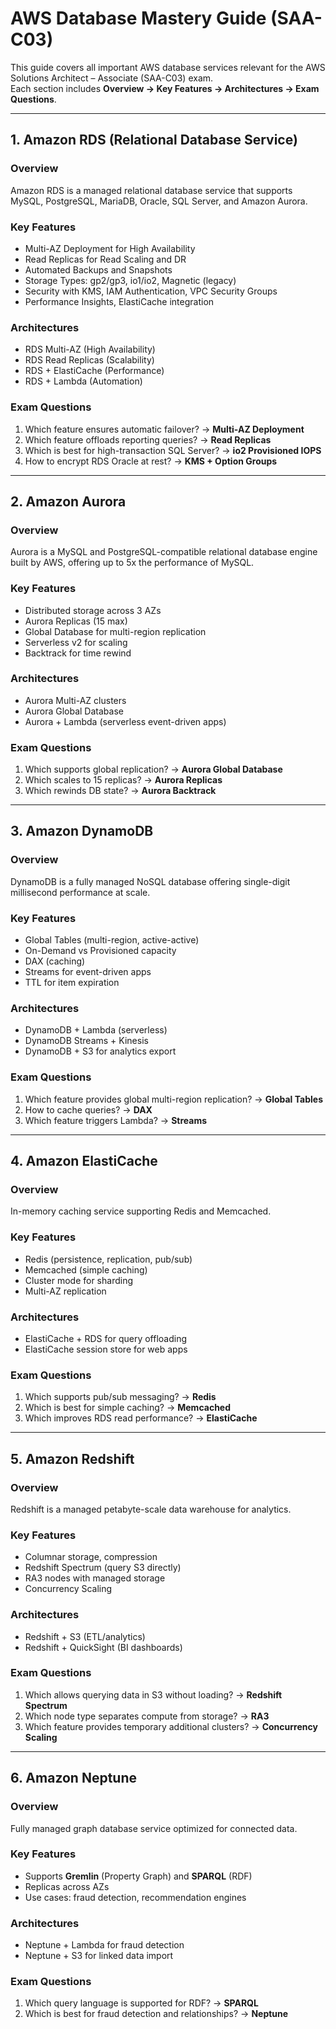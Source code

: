 
# AWS Database Mastery Guide (SAA-C03)

This guide covers all important AWS database services relevant for the AWS Solutions Architect – Associate (SAA-C03) exam.  
Each section includes **Overview → Key Features → Architectures → Exam Questions**.

---

## 1. Amazon RDS (Relational Database Service)

### Overview
Amazon RDS is a managed relational database service that supports MySQL, PostgreSQL, MariaDB, Oracle, SQL Server, and Amazon Aurora.

### Key Features
- Multi-AZ Deployment for High Availability
- Read Replicas for Read Scaling and DR
- Automated Backups and Snapshots
- Storage Types: gp2/gp3, io1/io2, Magnetic (legacy)
- Security with KMS, IAM Authentication, VPC Security Groups
- Performance Insights, ElastiCache integration

### Architectures
- RDS Multi-AZ (High Availability)
- RDS Read Replicas (Scalability)
- RDS + ElastiCache (Performance)
- RDS + Lambda (Automation)

### Exam Questions
1. Which feature ensures automatic failover? → **Multi-AZ Deployment**
2. Which feature offloads reporting queries? → **Read Replicas**
3. Which is best for high-transaction SQL Server? → **io2 Provisioned IOPS**
4. How to encrypt RDS Oracle at rest? → **KMS + Option Groups**

---

## 2. Amazon Aurora

### Overview
Aurora is a MySQL and PostgreSQL-compatible relational database engine built by AWS, offering up to 5x the performance of MySQL.

### Key Features
- Distributed storage across 3 AZs
- Aurora Replicas (15 max)
- Global Database for multi-region replication
- Serverless v2 for scaling
- Backtrack for time rewind

### Architectures
- Aurora Multi-AZ clusters
- Aurora Global Database
- Aurora + Lambda (serverless event-driven apps)

### Exam Questions
1. Which supports global replication? → **Aurora Global Database**
2. Which scales to 15 replicas? → **Aurora Replicas**
3. Which rewinds DB state? → **Aurora Backtrack**

---

## 3. Amazon DynamoDB

### Overview
DynamoDB is a fully managed NoSQL database offering single-digit millisecond performance at scale.

### Key Features
- Global Tables (multi-region, active-active)
- On-Demand vs Provisioned capacity
- DAX (caching)
- Streams for event-driven apps
- TTL for item expiration

### Architectures
- DynamoDB + Lambda (serverless)
- DynamoDB Streams + Kinesis
- DynamoDB + S3 for analytics export

### Exam Questions
1. Which feature provides global multi-region replication? → **Global Tables**
2. How to cache queries? → **DAX**
3. Which feature triggers Lambda? → **Streams**

---

## 4. Amazon ElastiCache

### Overview
In-memory caching service supporting Redis and Memcached.

### Key Features
- Redis (persistence, replication, pub/sub)
- Memcached (simple caching)
- Cluster mode for sharding
- Multi-AZ replication

### Architectures
- ElastiCache + RDS for query offloading
- ElastiCache session store for web apps

### Exam Questions
1. Which supports pub/sub messaging? → **Redis**
2. Which is best for simple caching? → **Memcached**
3. Which improves RDS read performance? → **ElastiCache**

---

## 5. Amazon Redshift

### Overview
Redshift is a managed petabyte-scale data warehouse for analytics.

### Key Features
- Columnar storage, compression
- Redshift Spectrum (query S3 directly)
- RA3 nodes with managed storage
- Concurrency Scaling

### Architectures
- Redshift + S3 (ETL/analytics)
- Redshift + QuickSight (BI dashboards)

### Exam Questions
1. Which allows querying data in S3 without loading? → **Redshift Spectrum**
2. Which node type separates compute from storage? → **RA3**
3. Which feature provides temporary additional clusters? → **Concurrency Scaling**

---

## 6. Amazon Neptune

### Overview
Fully managed graph database service optimized for connected data.

### Key Features
- Supports **Gremlin** (Property Graph) and **SPARQL** (RDF)
- Replicas across AZs
- Use cases: fraud detection, recommendation engines

### Architectures
- Neptune + Lambda for fraud detection
- Neptune + S3 for linked data import

### Exam Questions
1. Which query language is supported for RDF? → **SPARQL**
2. Which is best for fraud detection and relationships? → **Neptune**
